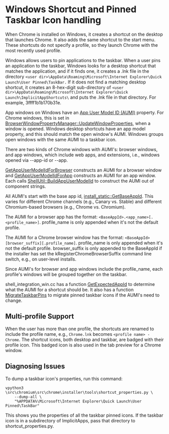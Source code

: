 # Windows Shortcut and Pinned Taskbar Icon handling

When Chrome is installed on Windows, it creates a shortcut on the desktop that
launches Chrome. It also adds the same shortcut to the start menu. These
shortcuts do not specify a profile, so they launch Chrome with the most recently
used profile.

Windows allows users to pin applications to the taskbar. When a user
pins an application to the taskbar, Windows looks for a desktop shortcut that
matches the application, and if it finds one, it creates a .lnk file in the
directory
`<user dir>\AppData\Roaming\Microsoft\Internet Explorer\Quick Launch\User Pinned\TaskBar.`
If it does not find a matching desktop shortcut, it creates an 8-hex-digit
sub-directory of
`<user dir>\AppData\Roaming\Microsoft\Internet Explorer\Quick Launch\ImplicitAppShortcuts\`
and puts the .lnk file in that directory. For example, 3ffff1b1b170b31e.

App windows on Windows have an
[App User Model ID (AUMI)](https://docs.microsoft.com/en-us/windows/win32/shell/appids)
property. For Chrome windows, this is set in
[BrowserWindowPropertyManager::UpdateWindowProperties](https://source.chromium.org/chromium/chromium/src/+/main:chrome/browser/ui/views/frame/browser_window_property_manager_win.cc?q=BrowserWindowPropertyManager::UpdateWindowProperties),
when a window is opened. Windows desktop shortcuts have an app model property,
and this should match the open window's AUMI. Windows groups open windows with
the same AUMI to a taskbar icon.

There are two kinds of Chrome windows with AUMI's: browser windows, and app
windows, which include web apps, and extensions, i.e., windows opened via
--app-id or --app.

[GetAppUserModelIdForBrowser](https://source.chromium.org/chromium/chromium/src/+/main:chrome/browser/shell_integration_win.cc?q=GetAppUserModelIdForBrowser)
constructs an AUMI for a browser window and
[GetAppUserModelIdForApp](https://source.chromium.org/chromium/chromium/src/+/main:chrome/browser/shell_integration_win.cc?q=GetAppUserModelIdForApp)
constructs an AUMI for an app window. Each calls
[ShellUtil::BuildAppUserModelId](https://source.chromium.org/chromium/chromium/src/+/main:chrome/installer/util/shell_util.cc;q=ShellUtil::BuildAppUserModelId)
to construct the AUMI out of component strings.

All AUMI's start with the base app id,
[install_static::GetBaseAppId](https://source.chromium.org/chromium/chromium/src/+/main:chrome/install_static/install_util.cc?q=install_static::GetBaseAppId).
This varies for different Chrome channels (e.g., Canary vs. Stable) and
different Chromium-based browsers (e.g., Chrome vs. Chromium).

The AUMI for a browser app has the format:
`<BaseAppId>.<app_name>[.<profile_name>]`.
profile_name is only appended when it's not the default profile.

The AUMI for a Chrome browser window has the format:
`<BaseAppId>[browser_suffix][.profile_name]`.
profile_name is only appended when it's not the default profile.
browser_suffix is only appended to the BaseAppId if the installer
has set the kRegisterChromeBrowserSuffix command line switch, e.g.,
on user-level installs.

Since AUMI's for browser and app windows include the profile_name, each
profile's windows will be grouped together on the taskbar.

shell_integration_win.cc has a function [GetExpectedAppId](https://source.chromium.org/chromium/chromium/src/+/main:chrome/browser/shell_integration_win.cc?q=GetExpectedAppid)
to determine what the AUMI for a shortcut should be. It also has a function
[MigrateTaskbarPins](https://source.chromium.org/chromium/chromium/src/+/main:chrome/browser/shell_integration_win.cc?q=MigrateTaskbarPins)
to migrate pinned taskbar icons if the AUMI's need to change.

## Multi-profile Support
When the user has more than one profile, the shortcuts are renamed to include
the profile name, e.g., `Chrome.lnk` becomes `<profile name> - Chrome`.  The
shortcut icons, both desktop and taskbar, are badged with their profile icon.
This badged icon is also used in the tab preview for a Chrome window.

## Diagnosing Issues
To dump a taskbar icon's properties, run this command:

```
vpython3 \src\chromium\src\chrome\installer\tools\shortcut_properties.py \
    --dump-all \
    "%APPDATA%\Microsoft\Internet Explorer\Quick Launch\User Pinned\TaskBar"
```

This shows you the properties of all the taskbar pinned icons. If the taskbar
icon is in a subdirectory of ImplicitApps, pass that directory to
shortcut_properties.py.
